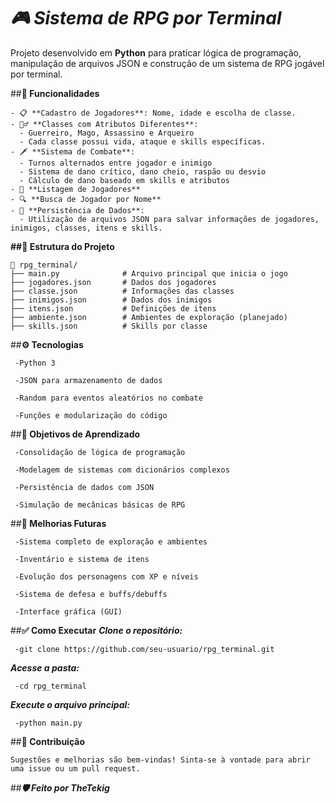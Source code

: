# ***🎮 Sistema de RPG por Terminal***

Projeto desenvolvido em **Python** para praticar lógica de programação, manipulação de arquivos JSON e construção de um sistema de RPG jogável por terminal.

##**🚀 Funcionalidades**

    - 📋 **Cadastro de Jogadores**: Nome, idade e escolha de classe.
    - 🧙‍♂️ **Classes com Atributos Diferentes**:
      - Guerreiro, Mago, Assassino e Arqueiro
      - Cada classe possui vida, ataque e skills específicas.
    - 🗡️ **Sistema de Combate**:
      - Turnos alternados entre jogador e inimigo
      - Sistema de dano crítico, dano cheio, raspão ou desvio
      - Cálculo de dano baseado em skills e atributos
    - 📜 **Listagem de Jogadores**
    - 🔍 **Busca de Jogador por Nome**
    - 💾 **Persistência de Dados**:
      - Utilização de arquivos JSON para salvar informações de jogadores, inimigos, classes, itens e skills.

**##📂 Estrutura do Projeto**

    📁 rpg_terminal/
    ├── main.py              # Arquivo principal que inicia o jogo
    ├── jogadores.json       # Dados dos jogadores
    ├── classe.json          # Informações das classes
    ├── inimigos.json        # Dados dos inimigos
    ├── itens.json           # Definições de itens
    ├── ambiente.json        # Ambientes de exploração (planejado)
    ├── skills.json          # Skills por classe

##**⚙️ Tecnologias**

     -Python 3
    
     -JSON para armazenamento de dados
    
     -Random para eventos aleatórios no combate
    
     -Funções e modularização do código

##**🎯 Objetivos de Aprendizado**

     -Consolidação de lógica de programação
    
     -Modelagem de sistemas com dicionários complexos
    
     -Persistência de dados com JSON
    
     -Simulação de mecânicas básicas de RPG

##**🚧 Melhorias Futuras**

     -Sistema completo de exploração e ambientes
    
     -Inventário e sistema de itens
    
     -Evolução dos personagens com XP e níveis
    
     -Sistema de defesa e buffs/debuffs
    
     -Interface gráfica (GUI)

##**✅ Como Executar**
***Clone o repositório:***

     -git clone https://github.com/seu-usuario/rpg_terminal.git

***Acesse a pasta:***

     -cd rpg_terminal

***Execute o arquivo principal:***

     -python main.py

##**🤝 Contribuição**

    Sugestões e melhorias são bem-vindas! Sinta-se à vontade para abrir uma issue ou um pull request.

##***🛡️ Feito por TheTekig***
